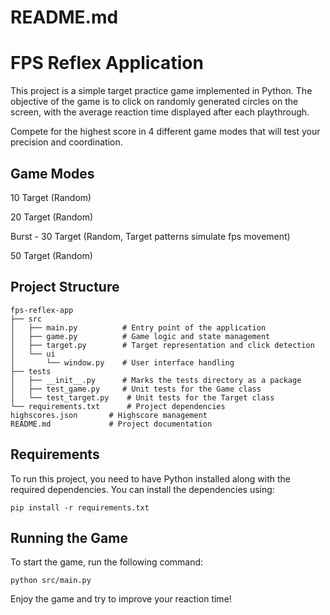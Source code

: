 # README.md

# FPS Reflex Application

This project is a simple target practice game implemented in Python. The objective of the game is to click on randomly generated circles on the screen, with the average reaction time displayed after each playthrough.

Compete for the highest score in 4 different game modes that will test your precision and coordination.

## Game Modes

10 Target         (Random)

20 Target         (Random)

Burst - 30 Target (Random, Target patterns simulate fps movement)

50 Target         (Random)

## Project Structure

```
fps-reflex-app
├── src
│   ├── main.py          # Entry point of the application
│   ├── game.py          # Game logic and state management
│   ├── target.py        # Target representation and click detection
│   └── ui
│       └── window.py    # User interface handling
├── tests
│   ├── __init__.py      # Marks the tests directory as a package
│   ├── test_game.py     # Unit tests for the Game class
│   └── test_target.py    # Unit tests for the Target class
└── requirements.txt      # Project dependencies
highscores.json       # Highscore management
README.md             # Project documentation
```

## Requirements

To run this project, you need to have Python installed along with the required dependencies. You can install the dependencies using:

```
pip install -r requirements.txt
```

## Running the Game

To start the game, run the following command:

```
python src/main.py
```

Enjoy the game and try to improve your reaction time!
